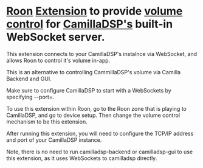 # [Roon](https://roonlabs.com) [Extension](node-roon-api) to provide [volume control](https://github.com/RoonLabs/node-roon-api-volume-control) for [CamillaDSP's](https://github.com/HEnquist/camilladsp) built-in WebSocket server.

This extension connects to your CamillaDSP's instalnce via WebSocket, and allows Roon to control it's volume in-app.

This is an alternative to controlling CammillaDSP's volume via Camilla Backend and GUI.

Make sure to configure CamillaDSP to start with a WebSockets by specifying --port=.

To use this extension within Roon, go to the Roon zone that is playing to CamillaDSP, and go to device setup. Then change the volume control mechanism to be this extension.

After running this extension, you will need to configure the TCP/IP address and port of your CamillaDSP instance.

Note, there is no need to run camilladsp-backend or camilladsp-gui to use this extension, as it uses WebSockets to camilladsp directly.
